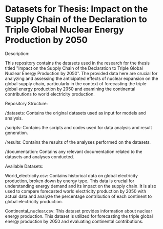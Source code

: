 # Datasets for Thesis: Impact on the Supply Chain of the Declaration to Triple Global Nuclear Energy Production by 2050

Description:

This repository contains the datasets used in the research for the thesis titled "Impact on the Supply Chain of the Declaration to Triple Global Nuclear Energy Production by 2050". The provided data here are crucial for analyzing and assessing the anticipated effects of nuclear expansion on the global supply chain, particularly in the context of forecasting the triple global energy production by 2050 and examining the continental contributions to world electricity production.

Repository Structure:

/datasets: Contains the original datasets used as input for models and analysis.

/scripts: Contains the scripts and codes used for data analysis and result generation.

/results: Contains the results of the analyses performed on the datasets.

/documentation: Contains any relevant documentation related to the datasets and analyses conducted.

Available Datasets:

World_electricity.csv: Contains historical data on global electricity production, broken down by energy type. This data is crucial for understanding energy demand and its impact on the supply chain. It is also used to compare forecasted world electricity production by 2050 with actual data and analyze the percentage contribution of each continent to global electricity production.

Continental_nuclear.csv: This dataset provides information about nuclear energy production. This dataset is utilized for forecasting the triple global energy production by 2050 and evaluating continental contributions.

